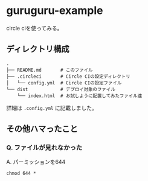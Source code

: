 # guruguru-example

circle ciを使ってみる。

## ディレクトリ構成

```
.
├── README.md       # このファイル
├── .circleci       # Circle CIの設定ディレクトリ
│   └── config.yml  # Circle CIの設定ファイル
└── dist            # デプロイ対象のファイル
    └── index.html  # お試しように配置してみたファイル達
```

詳細は `.config.yml` に記載しました。

## その他ハマったこと

### Q. ファイルが見れなかった

A. パーミッションを644

```
chmod 644 *
```
